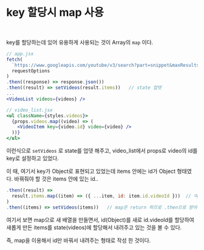 # key 할당시 map 사용

<br/>

key를 할당하는데 있어 유용하게 사용되는 것이 Array의 `map` 이다.

```jsx
// app.jsx
fetch(
  `https://www.googleapis.com/youtube/v3/search?part=snippet&maxResults=25&q=${query}&type=video&key=AIzaSyAt8c2PYwx485f9FMJmgxfrHRIOA_IOTB4`,
  requestOptions
)
.then((response) => response.json())
.then((result) => setVideos(result.items))   // state 업뎃
...
<VideoList videos={videos} />

// video_list.jsx
<ul className={styles.videos}>
  {props.videos.map((video) => (
    <VideoItem key={video.id} video={video} />
  ))}
</ul>
```

이런식으로 `setVideos` 로 state를 업뎃 해주고, video_list에서 props로 video의 id를 key로 설정하고 있었다.

이 때, 여기서 key가 Object로 표현되고 있었는데 items 안에는 id가 Object 형태였다. 바꿔줘야 할 것은 items 안에 있는 id..

```jsx
.then((result) =>
  result.items.map((item) => ({ ...item, id: item.id.videoId }))  // 여기서 한번 가공
)
.then((items) => setVideos(items))   // map은 return 하므로 .then으로 받아서 setState.
```

여기서 보면 map으로 새 배열을 만들면서, id(Object)를 새로 id.videoId를 할당하여 새롭게 만든 items를 state(videos)에 할당해서 내려주고 있는 것을 볼 수 있다.

즉, map을 이용해서 id만 바꿔서 내려주는 형태로 작성 한 것이다.

